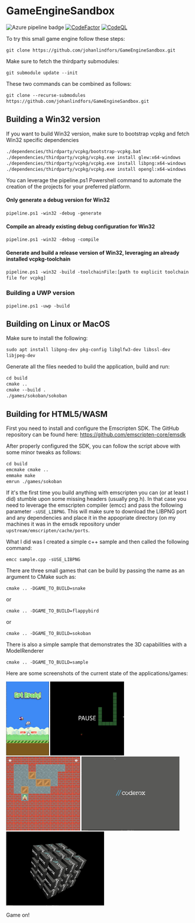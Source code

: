# GameEngineSandbox

![Azure pipeline badge](https://coderox.visualstudio.com/Game%20Engine%20Sandbox/_apis/build/status/Build%20master%20branch)
[![CodeFactor](https://www.codefactor.io/repository/github/johanlindfors/gameenginesandbox/badge)](https://www.codefactor.io/repository/github/johanlindfors/gameenginesandbox)
[![CodeQL](https://github.com/johanlindfors/GameEngineSandbox/actions/workflows/codeql-analysis.yml/badge.svg)](https://github.com/johanlindfors/GameEngineSandbox/actions/workflows/codeql-analysis.yml)

To try this small game engine follow these steps:
```
git clone https://github.com/johanlindfors/GameEngineSandbox.git
```

Make sure to fetch the thirdparty submodules:
```
git submodule update --init
```

These two commands can be combined as follows:
```
git clone --recurse-submodules https://github.com/johanlindfors/GameEngineSandbox.git
```


## Building a Win32 version
If you want to build Win32 version, make sure to bootstrap vcpkg and fetch Win32 specific dependencies

```
./dependencies/thirdparty/vcpkg/bootstrap-vcpkg.bat
./dependencies/thirdparty/vcpkg/vcpkg.exe install glew:x64-windows
./dependencies/thirdparty/vcpkg/vcpkg.exe install libpng:x64-windows
./dependencies/thirdparty/vcpkg/vcpkg.exe install opengl:x64-windows
```

You can leverage the pipeline.ps1 Powershell command to automate the creation of the projects for your preferred platform.

#### Only generate a debug version for Win32
```
pipeline.ps1 -win32 -debug -generate
```

#### Compile an already existing debug configuration for Win32
```
pipeline.ps1 -win32 -debug -compile
```

#### Generate and build a release version of Win32, leveraging an already installed vcpkg-toolchain
```
pipeline.ps1 -win32 -build -toolchainFile:[path to explicit toolchain file for vcpkg]
```
### Building a UWP version
```
pipeline.ps1 -uwp -build
```

## Building on Linux or MacOS
Make sure to install the following:
```
sudo apt install libpng-dev pkg-config libglfw3-dev libssl-dev libjpeg-dev
```

Generate all the files needed to build the application, build and run:
```
cd build
cmake ..
cmake --build .
./games/sokoban/sokoban
```

## Building for HTML5/WASM
First you need to install and configure the Emscripten SDK. The GitHub repository can be found here: https://github.com/emscripten-core/emsdk

After properly configured the SDK, you can follow the script above with some minor tweaks as follows:
```
cd build
emcmake cmake ..
emmake make
emrun ./games/sokoban
```

If it's the first time you build anything with emscripten you can (or at least I did) stumble upon some missing headers (usually png.h). In that case you need to leverage the emscripten compiler (emcc) and pass the following parameter ```-sUSE_LIBPNG```. This will make sure to download the LIBPNG port and any dependencies and place it in the appopriate directory (on my machines it was in the emsdk repository under ```upstream/emscripten/cache/ports```.

What I did was I created a simple c++ sample and then called the following command:

```
emcc sample.cpp -sUSE_LIBPNG
```

There are three small games that can be build by passing the name as an argument to CMake such as:

```
cmake .. -DGAME_TO_BUILD=snake
```
or
```
cmake .. -DGAME_TO_BUILD=flappybird
```
or
```
cmake .. -DGAME_TO_BUILD=sokoban
```

There is also a simple sample that demonstrates the 3D capabilities with a ModelRenderer
```
cmake .. -DGAME_TO_BUILD=sample
```

Here are some screenshots of the current state of the applications/games:


<img src="https://raw.githubusercontent.com/johanlindfors/GameEngineSandbox/main/docs/flappybird_screenshot.png" height="200"/>


<img src="https://raw.githubusercontent.com/johanlindfors/GameEngineSandbox/main/docs/snake_screenshot.png" height="200"/>


<img src="https://raw.githubusercontent.com/johanlindfors/GameEngineSandbox/main/docs/sokoban_screenshot.png" height="200"/>


<img src="https://raw.githubusercontent.com/johanlindfors/GameEngineSandbox/main/docs/sample_screenshot1.png" height="200"/>


<img src="https://raw.githubusercontent.com/johanlindfors/GameEngineSandbox/main/docs/sample_screenshot2.png" height="200"/>

Game on!

